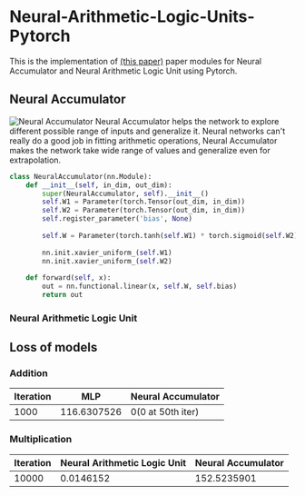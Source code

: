 # Neural-Arithmetic-Logic-Units-Pytorch
This is the implementation of [(this paper)](https://arxiv.org/pdf/1808.00508v1.pdf) paper modules for Neural Accumulator and Neural Arithmetic Logic Unit using Pytorch.

## Neural Accumulator
![Neural Accumulator](https://cdn-images-1.medium.com/max/1600/1*vMYerlUvUP5gw4LDZv-aSg.png)
Neural Accumulator helps the network to explore different possible range of inputs and generalize it. Neural networks can't really do a good job in fitting arithmetic operations, Neural Accumulator makes the network take wide range of values and generalize even for extrapolation.

```python
class NeuralAccumulator(nn.Module):
    def __init__(self, in_dim, out_dim):
        super(NeuralAccumulator, self).__init__()
        self.W1 = Parameter(torch.Tensor(out_dim, in_dim))
        self.W2 = Parameter(torch.Tensor(out_dim, in_dim))
        self.register_parameter('bias', None)
        
        self.W = Parameter(torch.tanh(self.W1) * torch.sigmoid(self.W2))
        
        nn.init.xavier_uniform_(self.W1)
        nn.init.xavier_uniform_(self.W2)
        
    def forward(self, x):
        out = nn.functional.linear(x, self.W, self.bias)
        return out
```

### Neural Arithmetic Logic Unit


## Loss of models
### Addition

Iteration | MLP | Neural Accumulator
--- | --- | ---
 1000| 116.6307526  | 0(0 at 50th iter)


### Multiplication

Iteration | Neural Arithmetic Logic Unit | Neural Accumulator
--- | --- | ---
 10000| 0.0146152   | 152.5235901 

